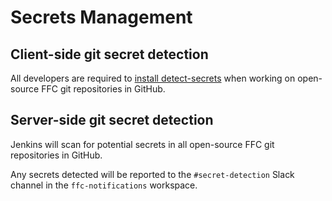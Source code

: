 # Secrets Management
## Client-side git secret detection

All developers are required to [install detect-secrets](../guides/developer-laptop-setup/install-detect-secrets.md)
when working on open-source FFC git repositories in GitHub.

## Server-side git secret detection

Jenkins will scan for potential secrets in all open-source FFC git repositories in GitHub.

Any secrets detected will be reported to the `#secret-detection` Slack channel in the `ffc-notifications` workspace.
